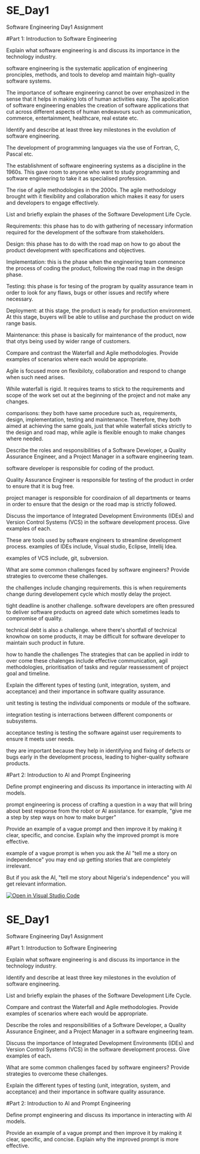 # SE_Day1
Software Engineering Day1 Assignment

#Part 1: Introduction to Software Engineering

Explain what software engineering is and discuss its importance in the technology industry.

software engineering is the systematic application of engineering pronciples, methods, and tools to develop amd maintain high-quality software systems.


The importance of softeare engineering cannot be over emphasized in the sense that it helps in making lots of human activities easy.
The apolication of software engineering enables the creation of software applications that cut across different aspects of human endeavours such as communication, commerce, entertainment, healthcare, real estate etc.

Identify and describe at least three key milestones in the evolution of software engineering.

The development of programming languages via the use of Fortran, C, Pascal etc.

The establishment of software engineering systems as a discipline in the 1960s. This gave room to anyone who want to study programming and software engineering to take it as specialised profession.

The rise of agile methodologies in the 2000s. The agile methodology brought with it flexibility and collaboration which makes it easy for users and developers to engage effectively.

List and briefly explain the phases of the Software Development Life Cycle.

Requirements: this phase has to do with gathering of necessary information required for the development of the software from stakeholders.

Design: this phase has to do with the road map on how to go about the product development with specifications and objectives.

Implementation: this is the phase when the engineering team commence the process of coding the product, following the road map in the design phase.

Testing: this phase is for tesing of the program by quality assurance team in order to look for any flaws, bugs or other issues and rectify where necessary.

Deployment: at this stage, the product is ready for production environment. At this stage, buyers will be able to utilise and purchase the product on wide range basis.

Maintenance: this phase is basically for maintenance of the product, now that otys being used by wider range of customers.

Compare and contrast the Waterfall and Agile methodologies. Provide examples of scenarios where each would be appropriate.

Agile is focused more on flexibiloty, collaboration and respond to change when such need arises.

While waterfall is rigid. It requires teams to stick to the requirements and scope of the work set out at the beginning of the project and not make any changes.

comparisons: they both have same procedure such as, requirements, design, implementation, testing and maintenance.
Therefore, they both aimed at achieving the same goals, just that while waterfall sticks strictly to the design and road map, while agile is flexible enough to make changes where needed.

Describe the roles and responsibilities of a Software Developer, a Quality Assurance Engineer, and a Project Manager in a software engineering team.

software developer is responsible for coding of the product.

Quality Assurance Engineer is responsible for testing of the product in order to ensure that it is bug free.

project manager is responsible for coordinaion of all departments or teams in order to ensure that the design or the road map is strictly followed.

Discuss the importance of Integrated Development Environments (IDEs) and Version Control Systems (VCS) in the software development process. Give examples of each.

These are tools used by software engineers to streamline development process.
examples of IDEs include, Visual studio, Eclipse, Intellij Idea.

examples of VCS include, git, subversion.


What are some common challenges faced by software engineers? Provide strategies to overcome these challenges.


the challenges include changing requirements. this is when requirements change during developement cycle which mostly delay the project.

tight deadline is another challenge. software developers are often pressured to deliver software products on agreed date which sometimes leads to compromise of quality.

technical debt is also a challenge. where there's shortfall of technical knowhow on some products, it may be difficult for software developer to maintain such product in future.

how to handle the challenges
The strategies that can be applied in irddr to over come these chalenges include effective communication, agil methodologies, prioritisation of tasks and regular reassessment of project goal and timeline.


Explain the different types of testing (unit, integration, system, and acceptance) and their importance in software quality assurance.

unit testing is testing the individual components or module of the software.

integration testing is interractions between different components or subsystems.

acceptance testing is testing the software against user requirements to ensure it meets user needs.

they are important because they help in identifying and fixing of defects or bugs early in the development process, leading to higher-quality software products.


#Part 2: Introduction to AI and Prompt Engineering


Define prompt engineering and discuss its importance in interacting with AI models.

prompt engineering is process of crafting a question in a way that will bring about best response from the robot or AI assistance. for example, "give me a step by step ways on how to make burger"


Provide an example of a vague prompt and then improve it by making it clear, specific, and concise. Explain why the improved prompt is more effective.

example of a vague prompt is when you ask the AI "tell me a story on independence" you may end up getting stories that are completely irrelevant.

But if you ask the AI, "tell me story about Nigeria's independence"
you will get relevant information.


[![Open in Visual Studio Code](https://classroom.github.com/assets/open-in-vscode-2e0aaae1b6195c2367325f4f02e2d04e9abb55f0b24a779b69b11b9e10269abc.svg)](https://classroom.github.com/online_ide?assignment_repo_id=15569758&assignment_repo_type=AssignmentRepo)
# SE_Day1
Software Engineering Day1 Assignment

#Part 1: Introduction to Software Engineering

Explain what software engineering is and discuss its importance in the technology industry.


Identify and describe at least three key milestones in the evolution of software engineering.


List and briefly explain the phases of the Software Development Life Cycle.


Compare and contrast the Waterfall and Agile methodologies. Provide examples of scenarios where each would be appropriate.


Describe the roles and responsibilities of a Software Developer, a Quality Assurance Engineer, and a Project Manager in a software engineering team.


Discuss the importance of Integrated Development Environments (IDEs) and Version Control Systems (VCS) in the software development process. Give examples of each.


What are some common challenges faced by software engineers? Provide strategies to overcome these challenges.


Explain the different types of testing (unit, integration, system, and acceptance) and their importance in software quality assurance.


#Part 2: Introduction to AI and Prompt Engineering


Define prompt engineering and discuss its importance in interacting with AI models.


Provide an example of a vague prompt and then improve it by making it clear, specific, and concise. Explain why the improved prompt is more effective.
